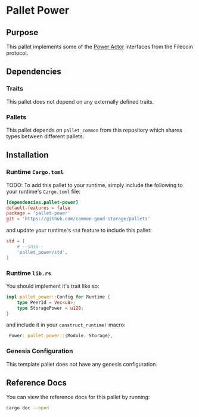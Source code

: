# Pallet Power

## Purpose

This pallet implements some of the [Power Actor] interfaces from the Filecoin protocol.

[Power Actor]: https://github.com/filecoin-project/specs-actors/tree/master/actors/builtin/power

## Dependencies

### Traits

This pallet does not depend on any externally defined traits.

### Pallets

This pallet depends on `pallet_common` from this repository which shares types between different pallets.

## Installation

### Runtime `Cargo.toml`

TODO: To add this pallet to your runtime, simply include the following to your runtime's `Cargo.toml` file:

```TOML
[dependencies.pallet-power]
default-features = false
package = 'pallet-power'
git = 'https://github.com/common-good-storage/pallets'
```

and update your runtime's `std` feature to include this pallet:

```TOML
std = [
    # --snip--
    'pallet_power/std',
]
```

### Runtime `lib.rs`

You should implement it's trait like so:

```rust
impl pallet_power::Config for Runtime {
    type PeerId = Vec<u8>;
    type StoragePower = u128;
}
```

and include it in your `construct_runtime!` macro:

```rust
 Power: pallet_power::{Module, Storage},
```

### Genesis Configuration

This template pallet does not have any genesis configuration.

## Reference Docs

You can view the reference docs for this pallet by running:

```sh
cargo doc --open
```

